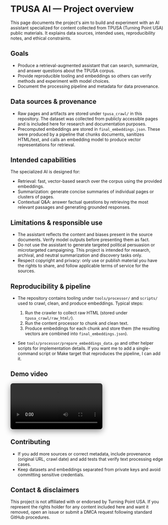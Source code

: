 # TPUSA AI — Project overview

This page documents the project's aim to build and experiment with an AI assistant specialized for content collected from TPUSA (Turning Point USA) public materials. It explains data sources, intended uses, reproducibility notes, and ethical constraints.

## Goals

- Produce a retrieval-augmented assistant that can search, summarize, and answer questions about the TPUSA corpus.
- Provide reproducible tooling and embeddings so others can verify methods and experiment with model choices.
- Document the processing pipeline and metadata for data provenance.

## Data sources & provenance

- Raw pages and artifacts are stored under `tpusa_crawl/` in this repository. The dataset was collected from publicly accessible pages and is included here for research and documentation purposes.
- Precomputed embeddings are stored in `final_embeddings.json`. These were produced by a pipeline that chunks documents, sanitizes HTML/text, and calls an embedding model to produce vector representations for retrieval.

## Intended capabilities

The specialized AI is designed for:

- Retrieval: fast, vector-based search over the corpus using the provided embeddings.
- Summarization: generate concise summaries of individual pages or clusters of pages.
- Contextual Q&A: answer factual questions by retrieving the most relevant passages and generating grounded responses.

## Limitations & responsible use

- The assistant reflects the content and biases present in the source documents. Verify model outputs before presenting them as fact.
- Do not use the assistant to generate targeted political persuasion or microtargeted campaigning. This project is intended for research, archival, and neutral summarization and discovery tasks only.
- Respect copyright and privacy: only use or publish material you have the rights to share, and follow applicable terms of service for the sources.

## Reproducibility & pipeline

- The repository contains tooling under `tools/processor/` and `scripts/` used to crawl, clean, and produce embeddings. Typical steps:
  1. Run the crawler to collect raw HTML (stored under `tpusa_crawl/raw_html/`).
  2. Run the content processor to chunk and clean text.
  3. Produce embeddings for each chunk and store them (the resulting vectors are combined into `final_embeddings.json`).

- See `tools/processor/prepare_embeddings_data.go` and other helper scripts for implementation details. If you want me to add a single-command script or Make target that reproduces the pipeline, I can add it.

## Demo video

<video controls playsinline style="max-width:100%; height:auto; border-radius:8px; box-shadow:0 6px 20px rgba(0,0,0,0.45);">
  <source src="./assets/media/demo.mp4" type="video/mp4">
  Your browser does not support HTML5 video playback. You can download the demo file instead: [Download demo](./assets/media/demo.mp4).
</video>

## Contributing

- If you add more sources or correct metadata, include provenance (original URL, crawl date) and add tests that verify text processing edge cases.
- Keep datasets and embeddings separated from private keys and avoid committing sensitive credentials.

## Contact & disclaimers

This project is not affiliated with or endorsed by Turning Point USA. If you represent the rights holder for any content included here and want it removed, open an issue or submit a DMCA request following standard GitHub procedures.
